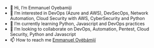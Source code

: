 - 👋 Hi, I’m Emmanuel Oyebamiji
- 👀 I’m interested in DevOps (Azure and AWS), DevSecOps, Network Automation, Cloud Security with AWS, CyberSecurity and Python
- 🌱 I’m currently learning Python, Javascript and DevOps practices
- 💞️ I’m looking to collaborate on DevOps, Automation, Pentest, Cloud Security, Python and Javascript
- 📫 How to reach me [Emmanuel Oyèbámijí](https://twitter.com/EOyebamiji_)

<!---
EOyebamiji/EOyebamiji is a ✨ special ✨ repository because its `README.md` (this file) appears on your GitHub profile.
You can click the Preview link to take a look at your changes.
--->
